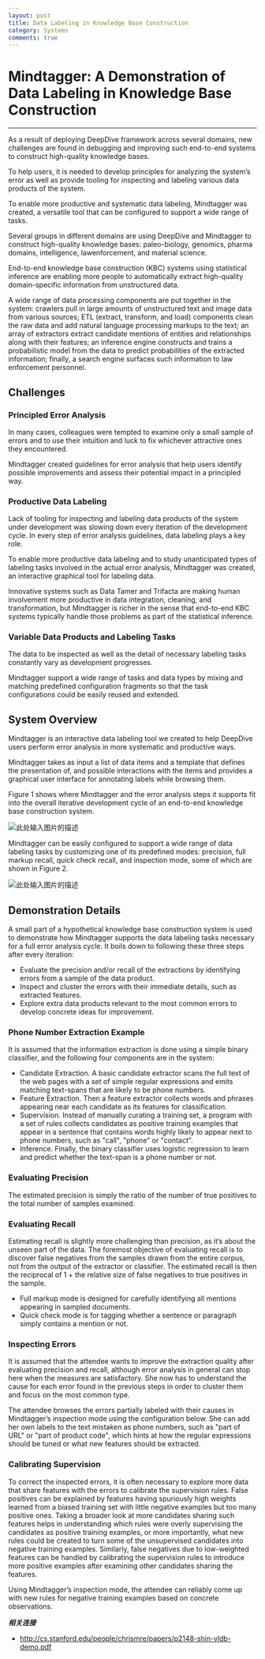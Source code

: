 ```yaml
---
layout: post
title: Data Labeling in Knowledge Base Construction
category: Systems
comments: true
---
```


# Mindtagger: A Demonstration of Data Labeling in Knowledge Base Construction

------

As a result of deploying DeepDive framework across several domains, new challenges are found in debugging and improving such end-to-end systems to construct high-quality knowledge bases.

To help users, it is needed to develop principles for analyzing the system’s error as well as provide tooling for inspecting and labeling various data products of the system.

To enable more productive and systematic data labeling, Mindtagger was created, a versatile tool that can be configured to support a wide range of tasks.

Several groups in different domains are using DeepDive and Mindtagger to construct high-quality knowledge bases: paleo-biology, genomics, pharma domains, intelligence, lawenforcement, and material science.

End-to-end knowledge base construction (KBC) systems using statistical inference are enabling more people to automatically extract high-quality domain-specific information from unstructured data.

A wide range of data processing components are put together in the system: crawlers pull in large amounts of unstructured text and image data from various sources; ETL (extract, transform, and load) components clean the raw data and add natural language processing markups to the text; an array of extractors extract candidate mentions of entities and relationships along with their features; an inference engine constructs and trains a probabilistic model from the data to predict probabilities of the extracted information; finally, a search engine surfaces such information to law enforcement personnel.

## Challenges

### Principled Error Analysis

In many cases, colleagues were tempted to examine only a small sample of errors and to use their intuition and luck to fix whichever attractive ones they encountered.

Mindtagger created guidelines for error analysis that help users identify possible improvements and assess their potential impact in a principled way.

### Productive Data Labeling

Lack of tooling for inspecting and labeling data products of the system under development was slowing down every iteration of the development cycle. In every step of error analysis guidelines, data labeling plays a key role.

To enable more productive data labeling and to study unanticipated types of labeling tasks involved in the actual error analysis, Mindtagger was created, an interactive graphical tool for labeling data. 

Innovative systems such as Data Tamer and Trifacta are making human involvement more productive in data integration, cleaning, and transformation, but Mindtagger is richer in the sense that end-to-end KBC systems typically handle those problems as part of the statistical inference.

### Variable Data Products and Labeling Tasks

The data to be inspected as well as the detail of necessary labeling tasks constantly vary as development progresses.

Mindtagger support a wide range of tasks and data types by mixing and matching predefined configuration fragments so that the task configurations could be easily reused and extended.

## System Overview

Mindtagger is an interactive data labeling tool we created to help DeepDive users perform error analysis in more systematic and productive ways. 

Mindtagger takes as input a list of data items and a template that defines the presentation of, and possible interactions with the items and provides a graphical user interface for annotating labels while browsing them.

Figure 1 shows where Mindtagger and the error analysis steps it supports fit into the overall iterative development cycle of an end-to-end knowledge base construction system.

![此处输入图片的描述][1]

Mindtagger can be easily configured to support a wide range of data labeling tasks by customizing one of its predefined modes: precision, full markup recall, quick check recall, and inspection mode, some of which are shown in Figure 2.

![此处输入图片的描述][2]

## Demonstration Details

A small part of a hypothetical knowledge base construction system is used to demonstrate how Mindtagger supports the data labeling tasks necessary for a full error analysis cycle. It boils down to following these three steps after every iteration:

 - Evaluate the precision and/or recall of the extractions by identifying errors from a sample of the data product.
 - Inspect and cluster the errors with their immediate details, such as extracted features.
 - Explore extra data products relevant to the most common errors to develop concrete ideas for improvement.

### Phone Number Extraction Example

It is assumed that the information extraction is done using a simple binary classifier, and the following four components are in the system:

 - Candidate Extraction. A basic candidate extractor scans the full text of the web pages with a set of simple regular expressions and emits matching text-spans that are likely to be phone numbers.
 - Feature Extraction. Then a feature extractor collects words and phrases appearing near each candidate as its features for classification.
 - Supervision. Instead of manually curating a training set, a program with a set of rules collects candidates as positive training examples that appear in a sentence that contains words highly likely to appear next to phone numbers, such as "call", "phone" or "contact".
 - Inference. Finally, the binary classifier uses logistic regression to learn and predict whether the text-span is a phone number or not.

### Evaluating Precision

The estimated precision is simply the ratio of the number of true positives to the total number of samples examined.

### Evaluating Recall

Estimating recall is slightly more challenging than precision, as it’s about the unseen part of the data. The foremost objective of evaluating recall is to discover false negatives from the samples drawn from the entire corpus, not from the output of the extractor or classifier. The estimated recall is then the reciprocal of 1 + the relative size of false negatives to true positives in the sample.

 - Full markup mode is designed for carefully identifying all mentions appearing in sampled documents.
 - Quick check mode is for tagging whether a sentence or paragraph simply contains a mention or not.

### Inspecting Errors

It is assumed that the attendee wants to improve the extraction quality after evaluating precision and recall, although error analysis in general can stop here when the measures are satisfactory. She now has to understand the cause for each error found in the previous steps in order to cluster them and focus on the most common type.

The attendee browses the errors partially labeled with their causes in Mindtagger’s inspection mode using the configuration below. She can add her own labels to the text mistaken as phone numbers, such as "part of URL" or "part of product code", which hints at how the regular expressions should be tuned or what new features should be extracted.

### Calibrating Supervision

To correct the inspected errors, it is often necessary to explore more data that share features with the errors to calibrate the supervision rules. False positives can be explained by features having spuriously high weights learned from a biased training set with little negative examples but too many positive ones. Taking a broader look at more candidates sharing such features helps in understanding which rules were overly supervising the candidates as positive training examples, or more importantly, what new rules could be created to turn some of the unsupervised candidates into negative training examples. Similarly, false negatives due to low-weighted features can be handled by calibrating the supervision rules to introduce more positive examples after examining other candidates sharing the features.

Using Mindtagger’s inspection mode, the attendee can reliably come up with new rules for negative training examples based on concrete observations.

***相关连接***

 - http://cs.stanford.edu/people/chrismre/papers/p2148-shin-vldb-demo.pdf

  [1]: https://raw.githubusercontent.com/qiangsiwei/blog/gh-pages/_figures/2000-01-01-knowledge_base_construction/2000-01-01-knowledge_base_construction_1.png
  [2]: https://raw.githubusercontent.com/qiangsiwei/blog/gh-pages/_figures/2000-01-01-knowledge_base_construction/2000-01-01-knowledge_base_construction_2.png
  